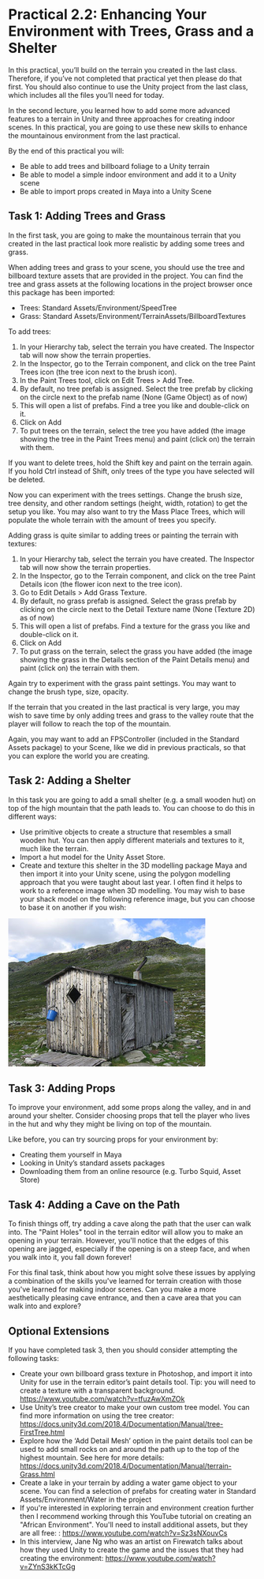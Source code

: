 # Practical 2.2: Enhancing Your Environment with Trees, Grass and a Shelter

In this practical, you’ll build on the terrain you created in the last class. Therefore, if you’ve not completed that practical yet then please do that first. You should also continue to use the Unity project from the last class, which includes all the files you’ll need for today.

In the second lecture, you learned how to add some more advanced features to a terrain in Unity and three approaches for creating indoor scenes. In this practical, you are going to use these new skills to enhance the mountainous environment from the last practical.

By the end of this practical you will:

- Be able to add trees and billboard foliage to a Unity terrain
- Be able to model a simple indoor environment and add it to a Unity scene
- Be able to import props created in Maya into a Unity Scene

## Task 1: Adding Trees and Grass

In the first task, you are going to make the mountainous terrain that you created in the last practical look more realistic by adding some trees and grass.

When adding trees and grass to your scene, you should use the tree and billboard texture assets that are provided in the project. You can find the tree and grass assets at the following locations in the project browser once this package has been imported:

- Trees: Standard Assets/Environment/SpeedTree
- Grass: Standard Assets/Environment/TerrainAssets/BillboardTextures

To add trees:

1. In your Hierarchy tab, select the terrain you have created. The Inspector tab will now show the terrain properties.
2. In the Inspector, go to the Terrain component, and click on the tree Paint Trees icon (the tree icon next to the brush icon).
3. In the Paint Trees tool, click on Edit Trees > Add Tree.
4. By default, no tree prefab is assigned. Select the tree prefab by clicking on the circle next to the prefab name (None (Game Object) as of now)
5. This will open a list of prefabs. Find a tree you like and double-click on it.
6. Click on Add
7. To put trees on the terrain, select the tree you have added (the image showing the tree in the Paint Trees menu) and paint (click on) the terrain with them.

If you want to delete trees, hold the Shift key and paint on the terrain again. If you hold Ctrl instead of Shift, only trees of the type you have selected will be deleted.

Now you can experiment with the trees settings. Change the brush size, tree density, and other random settings (height, width, rotation) to get the setup you like. You may also want to try the Mass Place Trees, which will populate the whole terrain with the amount of trees you specify.

Adding grass is quite similar to adding trees or painting the terrain with textures:

1. In your Hierarchy tab, select the terrain you have created. The Inspector tab will now show the terrain properties.
2. In the Inspector, go to the Terrain component, and click on the tree Paint Details icon (the flower icon next to the tree icon).
3. Go to Edit Details > Add Grass Texture.
4. By default, no grass prefab is assigned. Select the grass prefab by clicking on the circle next to the Detail Texture name (None (Texture 2D) as of now)
5. This will open a list of prefabs. Find a texture for the grass you like and double-click on it.
6. Click on Add
7. To put grass on the terrain, select the grass you have added (the image showing the grass in the Details section of the Paint Details menu) and paint (click on) the terrain with them.

Again try to experiment with the grass paint settings. You may want to change the brush type, size, opacity. 

If the terrain that you created in the last practical is very large, you may wish to save time by only adding trees and grass to the valley route that the player will follow to reach the top of the mountain.

Again, you may want to add an FPSController (included in the Standard Assets package) to your Scene, like we did in previous practicals, so that you can explore the world you are creating.

## Task 2: Adding a Shelter

In this task you are going to add a small shelter (e.g. a small wooden hut) on top of the high mountain that the path leads to. You can choose to do this in different ways: 
- Use primitive objects to create a structure that resembles a small wooden hut. You can then apply different materials and textures to it, much like the terrain. 
- Import a hut model for the Unity Asset Store. 
- Create and texture this shelter in the 3D modelling package Maya and then import it into your Unity scene, using the polygon modelling approach that you were taught about last year. I often find it helps to work to a reference image when 3D modelling. You may wish to base your shack model on the following reference image, but you can choose to base it on another if you wish:

![A hut with a single door and window](https://github.com/UoY-IM-MPIE/mpie-p22-enhanced-terrain/blob/main/Instructions/hut.JPG)

## Task 3: Adding Props

To improve your environment, add some props along the valley, and in and around your shelter. Consider choosing props that tell the player who lives in the hut and why they might be living on top of the mountain.

Like before, you can try sourcing props for your environment by:

- Creating them yourself in Maya
- Looking in Unity’s standard assets packages
- Downloading them from an online resource (e.g. Turbo Squid, Asset Store)

## Task 4: Adding a Cave on the Path

To finish things off, try adding a cave along the path that the user can walk into. The "Paint Holes" tool in the terrain editor will allow you to make an opening in your terrain. However, you'll notice that the edges of this opening are jagged, especially if the opening is on a steep face, and when you walk into it, you fall down forever!

For this final task, think about how you might solve these issues by applying a combination of the skills you've learned for terrain creation with those you've learned for making indoor scenes. Can you make a more aesthetically pleasing cave entrance, and then a cave area that you can walk into and explore?

## Optional Extensions

If you have completed task 3, then you should consider attempting the following tasks:

- Create your own billboard grass texture in Photoshop, and import it into Unity for use in the terrain editor’s paint details tool. Tip: you will need to create a texture with a transparent background. https://www.youtube.com/watch?v=tfuzAwXmZOk
- Use Unity’s tree creator to make your own custom tree model. You can find more information on using the tree creator: https://docs.unity3d.com/2018.4/Documentation/Manual/tree-FirstTree.html 
- Explore how the ‘Add Detail Mesh’ option in the paint details tool can be used to add small rocks on and around the path up to the top of the highest mountain. See here for more details: https://docs.unity3d.com/2018.4/Documentation/Manual/terrain-Grass.html
- Create a lake in your terrain by adding a water game object to your scene. You can find a selection of prefabs for creating water in Standard Assets/Environment/Water in the project
- If you're interested in exploring terrain and environment creation further then I recommend working through this YouTube tutorial on creating an "African Environment". You'll need to install additional assets, but they are all free: : https://www.youtube.com/watch?v=Sz3sNXouvCs
- In this interview, Jane Ng who was an artist on Firewatch talks about how they used Unity to create the game and the issues that they had creating the environment: https://www.youtube.com/watch?v=ZYnS3kKTcGg

